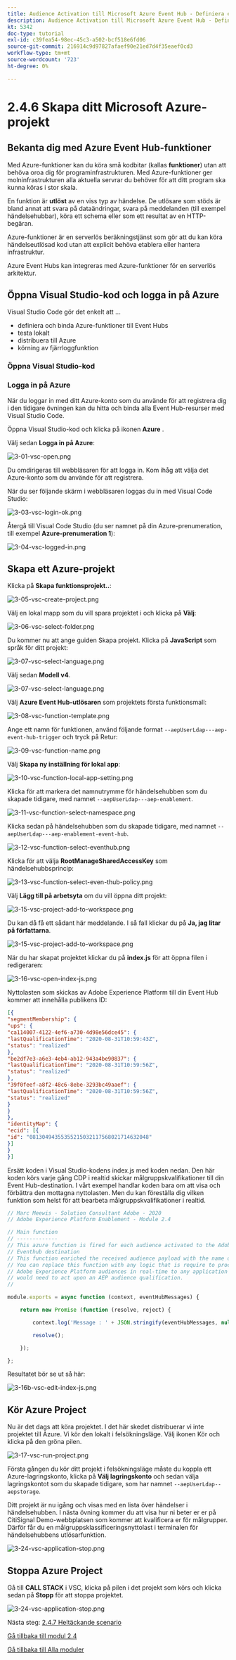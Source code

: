 ```yaml
---
title: Audience Activation till Microsoft Azure Event Hub - Definiera en Azure-funktion
description: Audience Activation till Microsoft Azure Event Hub - Definiera en Azure-funktion
kt: 5342
doc-type: tutorial
exl-id: c39fea54-98ec-45c3-a502-bcf518e6fd06
source-git-commit: 216914c9d97827afaef90e21ed7d4f35eaef0cd3
workflow-type: tm+mt
source-wordcount: '723'
ht-degree: 0%

---
```


# 2.4.6 Skapa ditt Microsoft Azure-projekt

## Bekanta dig med Azure Event Hub-funktioner

Med Azure-funktioner kan du köra små kodbitar (kallas **funktioner**) utan att behöva oroa dig för programinfrastrukturen. Med Azure-funktioner ger molninfrastrukturen alla aktuella servrar du behöver för att ditt program ska kunna köras i stor skala.

En funktion är **utlöst** av en viss typ av händelse. De utlösare som stöds är bland annat att svara på dataändringar, svara på meddelanden (till exempel händelsehubbar), köra ett schema eller som ett resultat av en HTTP-begäran.

Azure-funktioner är en serverlös beräkningstjänst som gör att du kan köra händelseutlösad kod utan att explicit behöva etablera eller hantera infrastruktur.

Azure Event Hubs kan integreras med Azure-funktioner för en serverlös arkitektur.

## Öppna Visual Studio-kod och logga in på Azure

Visual Studio Code gör det enkelt att ...

- definiera och binda Azure-funktioner till Event Hubs
- testa lokalt
- distribuera till Azure
- körning av fjärrloggfunktion

### Öppna Visual Studio-kod

### Logga in på Azure

När du loggar in med ditt Azure-konto som du använde för att registrera dig i den tidigare övningen kan du hitta och binda alla Event Hub-resurser med Visual Studio Code.

Öppna Visual Studio-kod och klicka på ikonen **Azure** .

Välj sedan **Logga in på Azure**:

![3-01-vsc-open.png](./images/301vscopen.png)

Du omdirigeras till webbläsaren för att logga in. Kom ihåg att välja det Azure-konto som du använde för att registrera.

När du ser följande skärm i webbläsaren loggas du in med Visual Code Studio:

![3-03-vsc-login-ok.png](./images/303vscloginok.png)

Återgå till Visual Code Studio (du ser namnet på din Azure-prenumeration, till exempel **Azure-prenumeration 1**):

![3-04-vsc-logged-in.png](./images/304vscloggedin.png)

## Skapa ett Azure-projekt

Klicka på **Skapa funktionsprojekt..**:

![3-05-vsc-create-project.png](./images/vsc2.png)

Välj en lokal mapp som du vill spara projektet i och klicka på **Välj**:

![3-06-vsc-select-folder.png](./images/vsc3.png)

Du kommer nu att ange guiden Skapa projekt. Klicka på **JavaScript** som språk för ditt projekt:

![3-07-vsc-select-language.png](./images/vsc4.png)

Välj sedan **Modell v4**.

![3-07-vsc-select-language.png](./images/vsc4a.png)

Välj **Azure Event Hub-utlösaren** som projektets första funktionsmall:

![3-08-vsc-function-template.png](./images/vsc5.png)

Ange ett namn för funktionen, använd följande format `--aepUserLdap---aep-event-hub-trigger` och tryck på Retur:

![3-09-vsc-function-name.png](./images/vsc6.png)

Välj **Skapa ny inställning för lokal app**:

![3-10-vsc-function-local-app-setting.png](./images/vsc7.png)

Klicka för att markera det namnutrymme för händelsehubben som du skapade tidigare, med namnet `--aepUserLdap---aep-enablement`.

![3-11-vsc-function-select-namespace.png](./images/vsc8.png)

Klicka sedan på händelsehubben som du skapade tidigare, med namnet `--aepUserLdap---aep-enablement-event-hub`.

![3-12-vsc-function-select-eventhub.png](./images/vsc9.png)

Klicka för att välja **RootManageSharedAccessKey** som händelsehubbsprincip:

![3-13-vsc-function-select-even-thub-policy.png](./images/vsc10.png)

Välj **Lägg till på arbetsyta** om du vill öppna ditt projekt:

![3-15-vsc-project-add-to-workspace.png](./images/vsc12.png)

Du kan då få ett sådant här meddelande. I så fall klickar du på **Ja, jag litar på författarna**.

![3-15-vsc-project-add-to-workspace.png](./images/vsc12a.png)

När du har skapat projektet klickar du på **index.js** för att öppna filen i redigeraren:

![3-16-vsc-open-index-js.png](./images/vsc13.png)

Nyttolasten som skickas av Adobe Experience Platform till din Event Hub kommer att innehålla publikens ID:

```json
[{
"segmentMembership": {
"ups": {
"ca114007-4122-4ef6-a730-4d98e56dce45": {
"lastQualificationTime": "2020-08-31T10:59:43Z",
"status": "realized"
},
"be2df7e3-a6e3-4eb4-ab12-943a4be90837": {
"lastQualificationTime": "2020-08-31T10:59:56Z",
"status": "realized"
},
"39f0feef-a8f2-48c6-8ebe-3293bc49aaef": {
"lastQualificationTime": "2020-08-31T10:59:56Z",
"status": "realized"
}
}
},
"identityMap": {
"ecid": [{
"id": "08130494355355215032117568021714632048"
}]
}
}]
```

Ersätt koden i Visual Studio-kodens index.js med koden nedan. Den här koden körs varje gång CDP i realtid skickar målgruppskvalifikationer till din Event Hub-destination. I vårt exempel handlar koden bara om att visa och förbättra den mottagna nyttolasten. Men du kan föreställa dig vilken funktion som helst för att bearbeta målgruppskvalifikationer i realtid.

```javascript
// Marc Meewis - Solution Consultant Adobe - 2020
// Adobe Experience Platform Enablement - Module 2.4

// Main function
// -------------
// This azure function is fired for each audience activated to the Adobe Exeperience Platform Real-time CDP Azure 
// Eventhub destination
// This function enriched the received audience payload with the name of the audience. 
// You can replace this function with any logic that is require to process and deliver
// Adobe Experience Platform audiences in real-time to any application or platform that 
// would need to act upon an AEP audience qualification.
// 

module.exports = async function (context, eventHubMessages) {

    return new Promise (function (resolve, reject) {

        context.log('Message : ' + JSON.stringify(eventHubMessages, null, 2));

        resolve();

    });    

};
```

Resultatet bör se ut så här:

![3-16b-vsc-edit-index-js.png](./images/vsc1.png)

## Kör Azure Project

Nu är det dags att köra projektet. I det här skedet distribuerar vi inte projektet till Azure. Vi kör den lokalt i felsökningsläge. Välj ikonen Kör och klicka på den gröna pilen.

![3-17-vsc-run-project.png](./images/vsc14.png)

Första gången du kör ditt projekt i felsökningsläge måste du koppla ett Azure-lagringskonto, klicka på **Välj lagringskonto** och sedan välja lagringskontot som du skapade tidigare, som har namnet `--aepUserLdap--aepstorage`.

Ditt projekt är nu igång och visas med en lista över händelser i händelsehubben. I nästa övning kommer du att visa hur ni beter er er på CitiSignal Demo-webbplatsen som kommer att kvalificera er för målgrupper. Därför får du en målgruppsklassificeringsnyttolast i terminalen för händelsehubbens utlösarfunktion.

![3-24-vsc-application-stop.png](./images/vsc18.png)

## Stoppa Azure Project

Gå till **CALL STACK** i VSC, klicka på pilen i det projekt som körs och klicka sedan på **Stopp** för att stoppa projektet.

![3-24-vsc-application-stop.png](./images/vsc17.png)

Nästa steg: [2.4.7 Heltäckande scenario](./ex7.md)

[Gå tillbaka till modul 2.4](./segment-activation-microsoft-azure-eventhub.md)

[Gå tillbaka till Alla moduler](./../../../overview.md)
